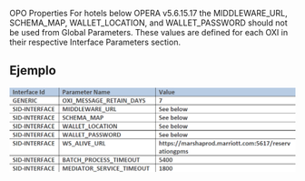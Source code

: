 OPO Properties
For hotels below OPERA v5.6.15.17 the MIDDLEWARE_URL, SCHEMA_MAP, WALLET_LOCATION, and WALLET_PASSWORD should not be used from Global Parameters.
These values are defined for each OXI in their respective Interface Parameters section.

## Ejemplo
![Global Parameters](images/Imagen3.png)
